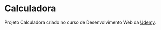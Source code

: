 <h1>Calculadora</h1>
<p> Projeto Calculadora criado no curso de Desenvolvimento Web da <a href="https://www.udemy.com/">Udemy</a>.</p>

